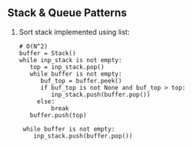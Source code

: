 ## Stack & Queue Patterns
1. Sort stack implemented using list:   
   ```pseudocode
   # O(N^2)
   buffer = Stack()
   while inp_stack is not empty:
      top = inp_stack.pop()
      while buffer is not empty:
         buf_top = buffer.peek()
         if buf_top is not None and buf_top > top:
            inp_stack.push(buffer.pop())
        else:
            break
      buffer.push(top)

    while buffer is not empty:
       inp_stack.push(buffer.pop())

   ```
